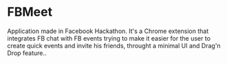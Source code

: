 FBMeet
======

Application made in Facebook Hackathon.
It's a Chrome extension that integrates FB chat with FB events trying to make it easier 
for the user to create quick events and invite his friends, throught a minimal UI and Drag'n Drop feature..
